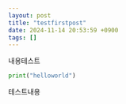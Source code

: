 ```yaml
---
layout: post
title: "testfirstpost"
date: 2024-11-14 20:53:59 +0900
tags: []
---
```

내용테스트
```python
print("helloworld")
```
테스트내용